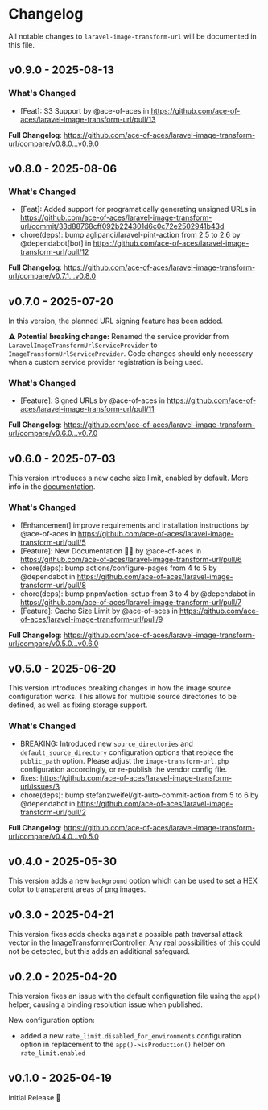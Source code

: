 # Changelog

All notable changes to `laravel-image-transform-url` will be documented in this file.

## v0.9.0 - 2025-08-13

### What's Changed

* [Feat]: S3 Support by @ace-of-aces in https://github.com/ace-of-aces/laravel-image-transform-url/pull/13

**Full Changelog**: https://github.com/ace-of-aces/laravel-image-transform-url/compare/v0.8.0...v0.9.0

## v0.8.0 - 2025-08-06

### What's Changed

* [Feat]: Added support for programatically generating unsigned URLs in https://github.com/ace-of-aces/laravel-image-transform-url/commit/33d88768cff092b224301d6c0c72e2502941b43d
* chore(deps): bump aglipanci/laravel-pint-action from 2.5 to 2.6 by @dependabot[bot] in https://github.com/ace-of-aces/laravel-image-transform-url/pull/12

**Full Changelog**: https://github.com/ace-of-aces/laravel-image-transform-url/compare/v0.7.1...v0.8.0

## v0.7.0 - 2025-07-20

In this version, the planned URL signing feature has been added.

**⚠️ Potential breaking change:**
Renamed the service provider from `LaravelImageTransformUrlServiceProvider` to `ImageTransformUrlServiceProvider`.
Code changes should only necessary when a custom service provider registration is being used.

### What's Changed

* [Feature]: Signed URLs by @ace-of-aces in https://github.com/ace-of-aces/laravel-image-transform-url/pull/11

**Full Changelog**: https://github.com/ace-of-aces/laravel-image-transform-url/compare/v0.6.0...v0.7.0

## v0.6.0 - 2025-07-03

This version introduces a new cache size limit, enabled by default. More info in the [documentation](https://image-transform-url.julian.center/image-caching#cache-size-limit).

### What's Changed

* [Enhancement] improve requirements and installation instructions by @ace-of-aces in https://github.com/ace-of-aces/laravel-image-transform-url/pull/5
* [Feature]: New Documentation 💅🏻 by @ace-of-aces in https://github.com/ace-of-aces/laravel-image-transform-url/pull/6
* chore(deps): bump actions/configure-pages from 4 to 5 by @dependabot in https://github.com/ace-of-aces/laravel-image-transform-url/pull/8
* chore(deps): bump pnpm/action-setup from 3 to 4 by @dependabot in https://github.com/ace-of-aces/laravel-image-transform-url/pull/7
* [Feature]: Cache Size Limit by @ace-of-aces in https://github.com/ace-of-aces/laravel-image-transform-url/pull/9

**Full Changelog**: https://github.com/ace-of-aces/laravel-image-transform-url/compare/v0.5.0...v0.6.0

## v0.5.0 - 2025-06-20

This version introduces breaking changes in how the image source configuration works.
This allows for multiple source directories to be defined, as well as fixing storage support.

### What's Changed

* BREAKING: Introduced new `source_directories` and `default_source_directory` configuration options that replace the `public_path` option. Please adjust the `image-transform-url.php` configuration accordingly, or re-publish the vendor config file.
* fixes: https://github.com/ace-of-aces/laravel-image-transform-url/issues/3
* chore(deps): bump stefanzweifel/git-auto-commit-action from 5 to 6 by @dependabot in https://github.com/ace-of-aces/laravel-image-transform-url/pull/2

**Full Changelog**: https://github.com/ace-of-aces/laravel-image-transform-url/compare/v0.4.0...v0.5.0

## v0.4.0 - 2025-05-30

This version adds a new `background` option which can be used to set a HEX color to transparent areas of png images.

## v0.3.0 - 2025-04-21

This version fixes adds checks against a possible path traversal attack vector in the ImageTransformerController.
Any real possibilities of this could not be detected, but this adds an additional safeguard.

## v0.2.0 - 2025-04-20

This version fixes an issue with the default configuration file using the `app()` helper, causing a binding resolution issue when published.

New configuration option:

- added a new `rate_limit.disabled_for_environments` configuration option in replacement to the `app()->isProduction()` helper on `rate_limit.enabled`

## v0.1.0 - 2025-04-19

Initial Release 🎉
